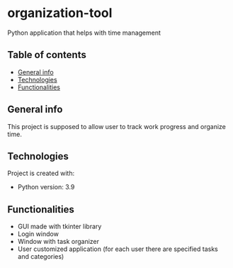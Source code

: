 # organization-tool
Python application that helps with time management

## Table of contents
* [General info](#general-info)
* [Technologies](#technologies)
* [Functionalities](#functionalities)

## General info
This project is supposed to allow user to track work progress and organize time.
	
## Technologies
Project is created with:
* Python version: 3.9

## Functionalities
- GUI made with tkinter library
- Login window
- Window with task organizer
- User customized application (for each user there are specified tasks and categories) 

